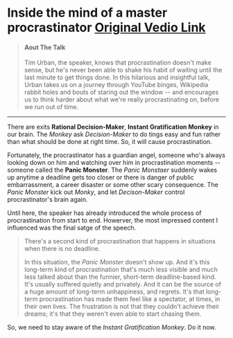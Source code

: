 # Inside the mind of a master procrastinator [Original Vedio Link](https://www.ted.com/talks/tim_urban_inside_the_mind_of_a_master_procrastinator)

> #### Aout The Talk
>Tim Urban, the speaker, knows that procrastination doesn't make sense, but he's never been able to shake his habit of waiting until the last minute to get things done. In this hilarious and insightful talk, Urban takes us on a journey through YouTube binges, Wikipedia rabbit holes and bouts of staring out the window -- and encourages us to think harder about what we're really procrastinating on, before we run out of time.

***
 There are exits **Rational Decision-Maker**, **Instant Gratification Monkey** in our brain. The *Monkey* ask *Decision-Maker* to do tings easy and fun rather than what should be done at right time. So, it will cause procrastination.

 
 Fortunately, the procrastinator has a guardian angel, someone who's always looking down on him and watching over him in procrastination moments -- someone called the **Panic Monster**. The *Panic Monstaer* suddenly wakes up anytime a deadline gets too closer or there is danger of public embarrassment, a career disaster or some other scary consequence. The *Panic Monster* kick out *Monky*, and let *Decison-Maker* control procrastinator's brain again.

 Until here, the speaker has already introduced the whole process of procrastination from start to end. Howerver, the most impressed content I influenced was the final satge of the speech. 

>There's a second kind of procrastination that happens in situations when there is no deadline.
>
>In this situation, the *Panic Monster* doesn't show up. And it's this long-term kind of procrastination that's much less visible and much less talked about than the funnier, short-term deadline-based kind. It's usually suffered quietly and privately. And it can be the source of a huge amount of long-term unhappiness, and regrets. It's that long-term procrastination has made them feel like a spectator, at times, in their own lives. The frustration is not that they couldn't achieve their dreams; it's that they weren't even able to start chasing them. 


So, we need to stay aware of the *Instant Gratification Monkey*. Do it now.
